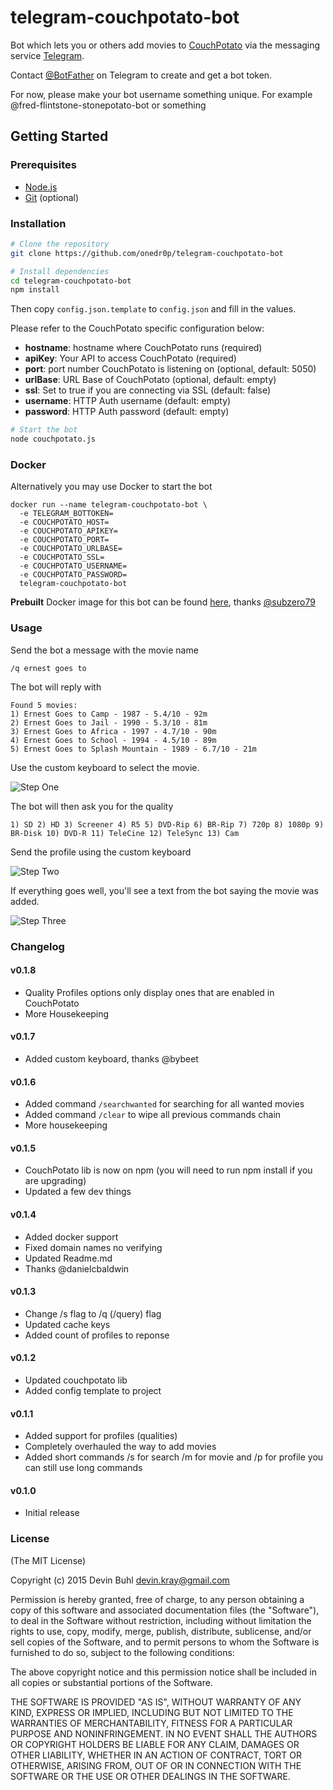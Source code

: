 # telegram-couchpotato-bot

Bot which lets you or others add movies to [CouchPotato](https://couchpota.to/) via the messaging service [Telegram](https://telegram.org/).

Contact [@BotFather](http://telegram.me/BotFather) on Telegram to create and get a bot token.

For now, please make your bot username something unique. For example @fred-flintstone-stonepotato-bot or something

Getting Started
---------------

### Prerequisites
- [Node.js](http://nodejs.org)
- [Git](https://git-scm.com/downloads) (optional)

### Installation

```bash
# Clone the repository
git clone https://github.com/onedr0p/telegram-couchpotato-bot
```

```bash
# Install dependencies
cd telegram-couchpotato-bot
npm install
```

Then copy `config.json.template` to `config.json` and fill in the values.

Please refer to the CouchPotato specific configuration below:

- **hostname**: hostname where CouchPotato runs (required)
- **apiKey**: Your API to access CouchPotato (required)
- **port**: port number CouchPotato is listening on (optional, default: 5050)
- **urlBase**: URL Base of CouchPotato (optional, default: empty)
- **ssl**: Set to true if you are connecting via SSL (default: false)
- **username**: HTTP Auth username (default: empty)
- **password**: HTTP Auth password (default: empty)

```bash
# Start the bot
node couchpotato.js
```

### Docker
Alternatively you may use Docker to start the bot
```
docker run --name telegram-couchpotato-bot \
  -e TELEGRAM_BOTTOKEN=
  -e COUCHPOTATO_HOST=
  -e COUCHPOTATO_APIKEY=
  -e COUCHPOTATO_PORT=
  -e COUCHPOTATO_URLBASE=
  -e COUCHPOTATO_SSL=
  -e COUCHPOTATO_USERNAME=
  -e COUCHPOTATO_PASSWORD=
  telegram-couchpotato-bot
```

**Prebuilt** Docker image for this bot can be found [here](https://hub.docker.com/r/subzero79/docker-telegram-couchpotato-bot), thanks [@subzero79](https://github.com/subzero79)

### Usage

Send the bot a message with the movie name

`/q ernest goes to`

The bot will reply with

```
Found 5 movies:
1) Ernest Goes to Camp - 1987 - 5.4/10 - 92m
2) Ernest Goes to Jail - 1990 - 5.3/10 - 81m
3) Ernest Goes to Africa - 1997 - 4.7/10 - 90m
4) Ernest Goes to School - 1994 - 4.5/10 - 89m
5) Ernest Goes to Splash Mountain - 1989 - 6.7/10 - 21m
```

Use the custom keyboard to select the movie.

![Step One](https://i.imgur.com/BDgQiGP.png)

The bot will then ask you for the quality

```
1) SD 2) HD 3) Screener 4) R5 5) DVD-Rip 6) BR-Rip 7) 720p 8) 1080p 9) BR-Disk 10) DVD-R 11) TeleCine 12) TeleSync 13) Cam
```

Send the profile using the custom keyboard

![Step Two](https://i.imgur.com/V0is1eG.png)

If everything goes well, you'll see a text from the bot saying the movie was added.

![Step Three](https://i.imgur.com/tTTv3ir.png)

### Changelog

#### v0.1.8
- Quality Profiles options only display ones that are enabled in CouchPotato
- More Housekeeping

#### v0.1.7
- Added custom keyboard, thanks @bybeet

#### v0.1.6
- Added command `/searchwanted` for searching for all wanted movies
- Added command `/clear` to wipe all previous commands chain
- More housekeeping

#### v0.1.5
- CouchPotato lib is now on npm (you will need to run npm install if you are upgrading)
- Updated a few dev things

#### v0.1.4
- Added docker support
- Fixed domain names no verifying
- Updated Readme.md
- Thanks @danielcbaldwin

#### v0.1.3
- Change /s flag to /q (/query) flag
- Updated cache keys
- Added count of profiles to reponse

#### v0.1.2
- Updated couchpotato lib
- Added config template to project

#### v0.1.1
- Added support for profiles (qualities)
- Completely overhauled the way to add movies
- Added short commands /s for search /m for movie and /p for profile you can still use long commands

#### v0.1.0
- Initial release

### License
(The MIT License)

Copyright (c) 2015 Devin Buhl <devin.kray@gmail.com>

Permission is hereby granted, free of charge, to any person obtaining
a copy of this software and associated documentation files (the
"Software"), to deal in the Software without restriction, including
without limitation the rights to use, copy, modify, merge, publish,
distribute, sublicense, and/or sell copies of the Software, and to
permit persons to whom the Software is furnished to do so, subject to
the following conditions:

The above copyright notice and this permission notice shall be
included in all copies or substantial portions of the Software.

THE SOFTWARE IS PROVIDED "AS IS", WITHOUT WARRANTY OF ANY KIND,
EXPRESS OR IMPLIED, INCLUDING BUT NOT LIMITED TO THE WARRANTIES OF
MERCHANTABILITY, FITNESS FOR A PARTICULAR PURPOSE AND
NONINFRINGEMENT. IN NO EVENT SHALL THE AUTHORS OR COPYRIGHT HOLDERS BE
LIABLE FOR ANY CLAIM, DAMAGES OR OTHER LIABILITY, WHETHER IN AN ACTION
OF CONTRACT, TORT OR OTHERWISE, ARISING FROM, OUT OF OR IN CONNECTION
WITH THE SOFTWARE OR THE USE OR OTHER DEALINGS IN THE SOFTWARE.
